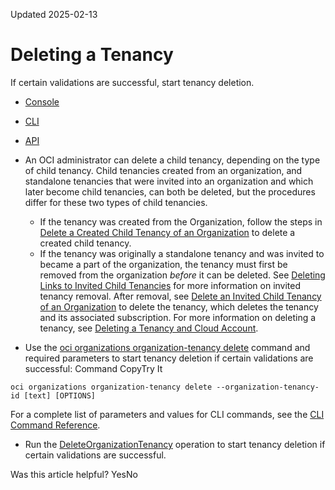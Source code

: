 Updated 2025-02-13
# Deleting a Tenancy
If certain validations are successful, start tenancy deletion.
  * [Console](https://docs.oracle.com/en-us/iaas/Content/General/organization/organization-tenancy-delete.htm)
  * [CLI](https://docs.oracle.com/en-us/iaas/Content/General/organization/organization-tenancy-delete.htm)
  * [API](https://docs.oracle.com/en-us/iaas/Content/General/organization/organization-tenancy-delete.htm)


  * An OCI administrator can delete a child tenancy, depending on the type of child tenancy.
Child tenancies created from an organization, and standalone tenancies that were invited into an organization and which later become child tenancies, can both be deleted, but the procedures differ for these two types of child tenancies.
    * If the tenancy was created from the Organization, follow the steps in [Delete a Created Child Tenancy of an Organization](https://docs.oracle.com/en-us/iaas/Content/General/Tasks/deleting_tenancy.htm#deleting_tenancy__delete-createdchild) to delete a created child tenancy.
    * If the tenancy was originally a standalone tenancy and was invited to became a part of the organization, the tenancy must first be removed from the organization _before_ it can be deleted. See [Deleting Links to Invited Child Tenancies](https://docs.oracle.com/en-us/iaas/Content/General/organization/link-delete.htm#delete_link "Use the link termination workflow to remove an invited child tenancy.") for more information on invited tenancy removal.
After removal, see [Delete an Invited Child Tenancy of an Organization](https://docs.oracle.com/en-us/iaas/Content/General/Tasks/deleting_tenancy.htm#deleting_tenancy__delete-invitedchild) to delete the tenancy, which deletes the tenancy and its associated subscription.
For more information on deleting a tenancy, see [Deleting a Tenancy and Cloud Account](https://docs.oracle.com/en-us/iaas/Content/General/Tasks/deleting_tenancy.htm#deleting_tenancy "You can request to delete a tenancy and the associated cloud account in the Console's Tenancy Details page.").
  * Use the [oci organizations organization-tenancy delete](https://docs.oracle.com/iaas/tools/oci-cli/latest/oci_cli_docs/cmdref/organizations/organization-tenancy/delete.html) command and required parameters to start tenancy deletion if certain validations are successful:
Command
CopyTry It
```
oci organizations organization-tenancy delete --organization-tenancy-id [text] [OPTIONS]
```

For a complete list of parameters and values for CLI commands, see the [CLI Command Reference](https://docs.oracle.com/iaas/tools/oci-cli/latest).
  * Run the [DeleteOrganizationTenancy](https://docs.oracle.com/iaas/api/#/en/organizations/latest/OrganizationTenancy/DeleteOrganizationTenancy) operation to start tenancy deletion if certain validations are successful.


Was this article helpful?
YesNo

